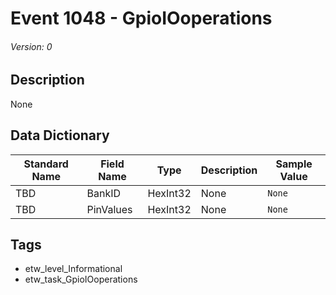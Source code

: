 # Event 1048 - GpioIOoperations
###### Version: 0

## Description
None

## Data Dictionary
|Standard Name|Field Name|Type|Description|Sample Value|
|---|---|---|---|---|
|TBD|BankID|HexInt32|None|`None`|
|TBD|PinValues|HexInt32|None|`None`|

## Tags
* etw_level_Informational
* etw_task_GpioIOoperations